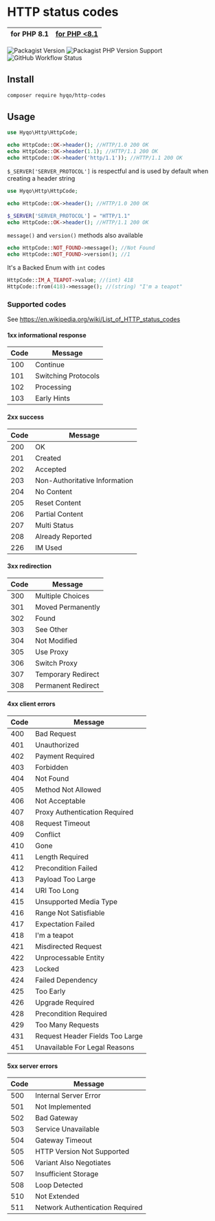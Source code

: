 # HTTP status codes

| **for PHP 8.1** | [for PHP <8.1](https://github.com/hyqo/http-codes/tree/php7.2) | 
|-----------------|----------------------------------------------------------------|

![Packagist Version](https://img.shields.io/packagist/v/hyqo/http-codes?style=flat-square)
![Packagist PHP Version Support](https://img.shields.io/packagist/php-v/hyqo/http-codes?style=flat-square)
![GitHub Workflow Status](https://img.shields.io/github/workflow/status/hyqo/http-codes/run-tests?style=flat-square)

## Install

```sh
composer require hyqo/http-codes
```
## Usage
```php
use Hyqo\Http\HttpCode;

echo HttpCode::OK->header(); //HTTP/1.0 200 OK
echo HttpCode::OK->header(1.1); //HTTP/1.1 200 OK
echo HttpCode::OK->header('http/1.1')); //HTTP/1.1 200 OK
```

`$_SERVER['SERVER_PROTOCOL']` is respectful and is used by default when creating a header string
```php
use Hyqo\Http\HttpCode;

echo HttpCode::OK->header(); //HTTP/1.0 200 OK

$_SERVER['SERVER_PROTOCOL'] = "HTTP/1.1"
echo HttpCode::OK->header(); //HTTP/1.1 200 OK
```

`message()` and `version()` methods also available
```php
echo HttpCode::NOT_FOUND->message(); //Not Found
echo HttpCode::NOT_FOUND->version(); //1
```

It's a Backed Enum with `int` codes 
```php
HttpCode::IM_A_TEAPOT->value; //(int) 418
HttpCode::from(418)->message(); //(string) "I'm a teapot"
```

### Supported codes
See https://en.wikipedia.org/wiki/List_of_HTTP_status_codes

#### 1xx informational response
| Code | Message                         |
|------|---------------------------------|
| 100  | Continue                        |
| 101  | Switching Protocols             |
| 102  | Processing                      |
| 103  | Early Hints                     |

#### 2xx success
| Code | Message                         |
|------|---------------------------------|
| 200  | OK                              |
| 201  | Created                         |
| 202  | Accepted                        |
| 203  | Non-Authoritative Information   |
| 204  | No Content                      |
| 205  | Reset Content                   |
| 206  | Partial Content                 |
| 207  | Multi Status                    |
| 208  | Already Reported                |
| 226  | IM Used                         |

#### 3xx redirection
| Code | Message                         |
|------|---------------------------------|
| 300  | Multiple Choices                |
| 301  | Moved Permanently               |
| 302  | Found                           |
| 303  | See Other                       |
| 304  | Not Modified                    |
| 305  | Use Proxy                       |
| 306  | Switch Proxy                    |
| 307  | Temporary Redirect              |
| 308  | Permanent Redirect              |

#### 4xx client errors
| Code | Message                         |
|------|---------------------------------|
| 400  | Bad Request                     |
| 401  | Unauthorized                    |
| 402  | Payment Required                |
| 403  | Forbidden                       |
| 404  | Not Found                       |
| 405  | Method Not Allowed              |
| 406  | Not Acceptable                  |
| 407  | Proxy Authentication Required   |
| 408  | Request Timeout                 |
| 409  | Conflict                        |
| 410  | Gone                            |
| 411  | Length Required                 |
| 412  | Precondition Failed             |
| 413  | Payload Too Large               |
| 414  | URI Too Long                    |
| 415  | Unsupported Media Type          |
| 416  | Range Not Satisfiable           |
| 417  | Expectation Failed              |
| 418  | I'm a teapot                    |
| 421  | Misdirected Request             |
| 422  | Unprocessable Entity            |
| 423  | Locked                          |
| 424  | Failed Dependency               |
| 425  | Too Early                       |
| 426  | Upgrade Required                |
| 428  | Precondition Required           |
| 429  | Too Many Requests               |
| 431  | Request Header Fields Too Large |
| 451  | Unavailable For Legal Reasons   |

#### 5xx server errors
| Code | Message                         |
|------|---------------------------------|
| 500  | Internal Server Error           |
| 501  | Not Implemented                 |
| 502  | Bad Gateway                     |
| 503  | Service Unavailable             |
| 504  | Gateway Timeout                 |
| 505  | HTTP Version Not Supported      |
| 506  | Variant Also Negotiates         |
| 507  | Insufficient Storage            |
| 508  | Loop Detected                   |
| 510  | Not Extended                    |
| 511  | Network Authentication Required |
